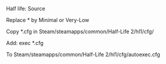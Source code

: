 Half life: Source

Replace * by Minimal or Very-Low

Copy *.cfg in Steam/steamapps/common/Half-Life 2/hl1/cfg/

Add: exec *.cfg

To Steam/steamapps/common/Half-Life 2/hl1/cfg/autoexec.cfg
